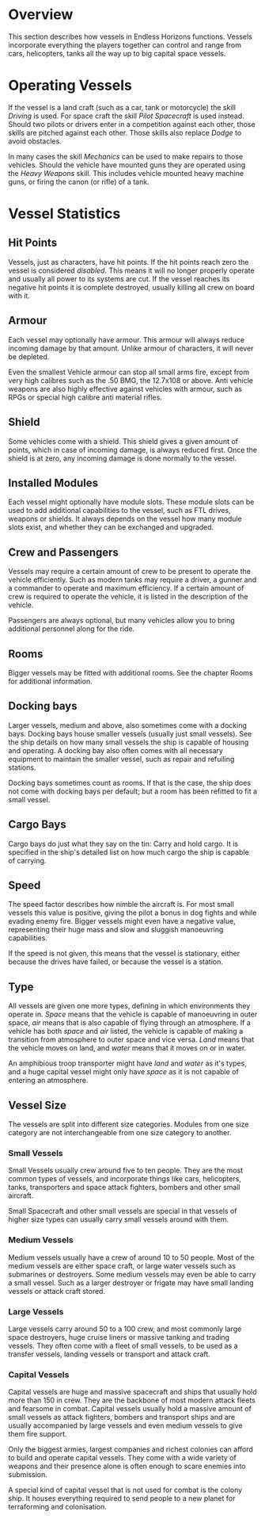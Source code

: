 # Overview

This section describes how vessels in Endless Horizons functions. Vessels
incorporate everything the players together can control and range from cars,
helicopters, tanks all the way up to big capital space vessels.

# Operating Vessels

If the vessel is a land craft (such as a car, tank or motorcycle) the skill
_Driving_ is used. For space craft the skill _Pilot Spacecraft_ is used instead.
Should two pilots or drivers enter in a competition against each other, those
skills are pitched against each other. Those skills also replace _Dodge_ to
avoid obstacles.

In many cases the skill _Mechanics_ can be used to make repairs to those
vehicles. Should the vehicle have mounted guns they are operated using the
_Heavy Weapons_ skill. This includes vehicle mounted heavy machine guns, or
firing the canon (or rifle) of a tank.

# Vessel Statistics

## Hit Points

Vessels, just as characters, have hit points. If the hit points reach zero the
vessel is considered _disabled_. This means it will no longer properly operate
and usually all power to its systems are cut. If the vessel reaches its negative
hit points it is complete destroyed, usually killing all crew on board with it.

## Armour

Each vessel may optionally have armour. This armour will always reduce incoming
damage by that amount. Unlike armour of characters, it will never be depleted.

Even the smallest Vehicle armour can stop all small arms fire, except from very
high calibres such as the .50 BMG, the 12.7x108 or above. Anti vehicle weapons
are also highly effective against vehicles with armour, such as RPGs or special
high calibre anti material rifles.

## Shield

Some vehicles come with a shield. This shield gives a given amount of points,
which in case of incoming damage, is always reduced first. Once the shield is
at zero, any incoming damage is done normally to the vessel.

## Installed Modules

Each vessel might optionally have module slots. These module slots can be used
to add additional capabilities to the vessel, such as FTL drives, weapons or
shields. It always depends on the vessel how many module slots exist, and
whether they can be exchanged and upgraded.

## Crew and Passengers

Vessels may require a certain amount of crew to be present to operate the
vehicle efficiently. Such as modern tanks may require a driver, a gunner and
a commander to operate and maximum efficiency. If a certain amount of crew is
required to operate the vehicle, it is listed in the description of the vehicle.

Passengers are always optional, but many vehicles allow you to bring additional
personnel along for the ride.

## Rooms

Bigger vessels may be fitted with additional rooms. See the chapter Rooms for
additional information.

## Docking bays

Larger vessels, medium and above, also sometimes come with a docking bays.
Docking bays house smaller vessels (usually just small vessels). See the ship
details on how many small vessels the ship is capable of housing and operating.
A docking bay also often comes with all necessary equipment to maintain the
smaller vessel, such as repair and refuiling stations.

Docking bays sometimes count as rooms. If that is the case, the ship does not
come with docking bays per default; but a room has been refitted to fit a small
vessel.

## Cargo Bays

Cargo bays do just what they say on the tin: Carry and hold cargo. It is
specified in the ship's detailed list on how much cargo the ship is capable of
carrying.

## Speed

The speed factor describes how nimble the aircraft is. For most small vessels
this value is positive, giving the pilot a bonus in dog fights and while evading
enemy fire. Bigger vessels might even have a negative value, representing their
huge mass and slow and sluggish manoeuvring capabilities.

If the speed is not given, this means that the vessel is stationary, either
because the drives have failed, or because the vessel is a station.

## Type

All vessels are given one more types, defining in which environments they
operate in. _Space_ means that the vehicle is capable of manoeuvring in outer
space, _air_ means that is also capable of flying through an atmosphere. If a
vehicle has both _space_ and _air_ listed, the vehicle is capable of making a
transition from atmosphere to outer space and vice versa. _Land_ means that
the vehicle moves on land, and _water_ means that it moves on or in water.

An amphibious troop transporter might have _land_ and _water_ as it's types,
and a huge capital vessel might only have _space_ as it is not capable of
entering an atmosphere.

## Vessel Size

The vessels are split into different size categories. Modules from one size
category are not interchangeable from one size category to another.

### Small Vessels

Small Vessels usually crew around five to ten people. They are the most common
types of vessels, and incorporate things like cars, helicopters, tanks,
transporters and space attack fighters, bombers and other small aircraft.

Small Spacecraft and other small vessels are special in that vessels of higher
size types can usually carry small vessels around with them.

### Medium Vessels

Medium vessels usually have a crew of around 10 to 50 people. Most of the medium
vessels are either space craft, or large water vessels such as submarines or
destroyers. Some medium vessels may even be able to carry a small vessel. Such
as a larger destroyer or frigate may have small landing vessels or attack craft
stored.

### Large Vessels

Large vessels carry around 50 to a 100 crew, and most commonly large space
destroyers, huge cruise liners or massive tanking and trading vessels. They
often come with a fleet of small vessels, to be used as a transfer vessels,
landing vessels or transport and attack craft.

### Capital Vessels

Capital vessels are huge and massive spacecraft and ships that usually hold more
than 150 in crew. They are the backbone of most modern attack fleets and
fearsome in combat. Capital vessels usually hold a massive amount of small
vessels as attack fighters, bombers and transport ships and are usually
accompanied by large vessels and even medium vessels to give them fire support.

Only the biggest armies, largest companies and richest colonies can afford to
build and operate capital vessels. They come with a wide variety of weapons and
their presence alone is often enough to scare enemies into submission.

A special kind of capital vessel that is not used for combat is the colony ship.
It houses everything required to send people to a new planet for terraforming
and colonisation.
